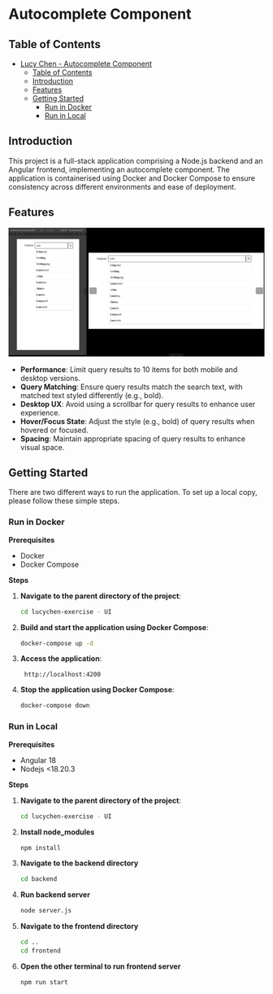 # Autocomplete Component

<!-- TABLE OF CONTENTS -->
## Table of Contents
- [Lucy Chen - Autocomplete Component](#lucy-chen---autocomplete-component)
  - [Table of Contents](#table-of-contents)
  - [Introduction](#introduction)
  - [Features](#features)
  - [Getting Started](#getting-started)
    - [Run in Docker](#run-in-docker)
    - [Run in Local](#run-in-local)

<!-- ABOUT THE PROJECT -->
## Introduction
This project is a full-stack application comprising a Node.js backend and an Angular frontend, implementing an autocomplete component. 
The application is containerised using Docker and Docker Compose to ensure consistency across different environments and ease of deployment.

<!-- ABOUT THE FEATURES -->
## Features
![](./ui-desktop_mobile.png)

- **Performance**: Limit query results to 10 items for both mobile and desktop versions.
- **Query Matching**: Ensure query results match the search text, with matched text styled differently (e.g., bold).
- **Desktop UX**: Avoid using a scrollbar for query results to enhance user experience.
- **Hover/Focus State**: Adjust the style (e.g., bold) of query results when hovered or focused.
- **Spacing**: Maintain appropriate spacing of query results to enhance visual space.

<!-- GETTING STARTED -->
## Getting Started

There are two different ways to run the application. To set up a local copy, please follow these simple steps.

### Run in Docker
**Prerequisites**
- Docker
- Docker Compose

**Steps**
1. **Navigate to the parent directory of the project**:
   ```sh
   cd lucychen-exercise - UI
   ```

2. **Build and start the application using Docker Compose**:
   ```sh
   docker-compose up -d
   ```
3. **Access the application**:
   ```
    http://localhost:4200
   ```
4. **Stop the application using Docker Compose**:
   ```sh
   docker-compose down
   ```
### Run in Local
**Prerequisites**
- Angular 18
- Nodejs <18.20.3

**Steps**
1. **Navigate to the parent directory of the project**:
   ```sh
   cd lucychen-exercise - UI
   ```
2. **Install node_modules**
   ```sh
   npm install
   ```
3. **Navigate to the backend directory**
   ```sh
   cd backend
   ```
4. **Run backend server**
   ```sh
   node server.js
   ```
5. **Navigate to the frontend directory**
   ```sh
   cd ..
   cd frontend
   ```
6. **Open the other terminal to run frontend server**
   ```sh
   npm run start
   ```
